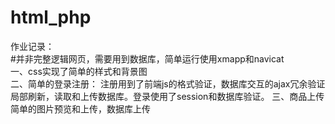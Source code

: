 # html_php<br>
作业记录： <br>
  #并非完整逻辑网页，需要用到数据库，简单运行使用xmapp和navicat <br>
  一、css实现了简单的样式和背景图 <br>
  二、简单的登录注册： 
  注册用到了前端js的格式验证，数据库交互的ajax冗余验证局部刷新，读取和上传数据库。登录使用了session和数据库验证。 
  三、商品上传 
  简单的图片预览和上传，数据库上传 
